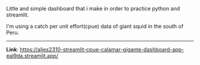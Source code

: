 Little and simple dashboard that i make in order to practice python and streamlit.

I'm using a catch per unit effort(cpue) data of giant squid in the south of Peru. 

___

**Link**: https://aljes2310-streamlit-cpue-calamar-gigante-dashboard-app-eal9da.streamlit.app/
